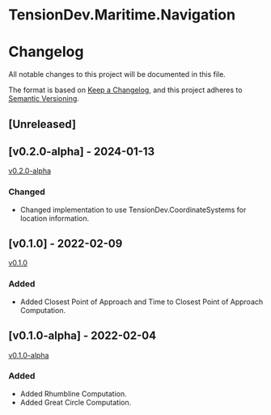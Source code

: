 # TensionDev.Maritime.Navigation

# Changelog
All notable changes to this project will be documented in this file.

The format is based on [Keep a Changelog](https://keepachangelog.com/en/1.0.0/),
and this project adheres to [Semantic Versioning](https://semver.org/spec/v2.0.0.html).

## [Unreleased]


## [v0.2.0-alpha] - 2024-01-13
[v0.2.0-alpha](https://github.com/TensionDev/Navigation/releases/tag/v0.2.0-alpha)

### Changed
- Changed implementation to use TensionDev.CoordinateSystems for location information.

## [v0.1.0] - 2022-02-09
[v0.1.0](https://github.com/TensionDev/Navigation/releases/tag/v0.1.0)

### Added
- Added Closest Point of Approach and Time to Closest Point of Approach Computation.

## [v0.1.0-alpha] - 2022-02-04
[v0.1.0-alpha](https://github.com/TensionDev/Navigation/releases/tag/v0.1.0-alpha)

### Added
- Added Rhumbline Computation.
- Added Great Circle Computation.
